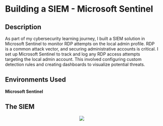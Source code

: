 <h1> Building a SIEM - Microsoft Sentinel </h1>

<h2> Description </h2>
As part of my cybersecurity learning journey, I built a SIEM solution in Microsoft Sentinel to monitor RDP attempts on the local admin profile. RDP is a common attack vector, and securing administrative accounts is critical. I set up Microsoft Sentinel to track and log any RDP access attempts targeting the local admin account. This involved configuring custom detection rules and creating dashboards to visualize potential threats.
<br />

<h2>Environments Used </h2>
<b>Microsoft Sentinel</b>

<h2> The SIEM</h2>
<p align="center">
<img src="https://github.com/user-attachments/assets/480420cc-2600-4dc4-9ab0-d22fbe584ab5">
<br />
